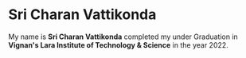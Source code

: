 # Sri Charan Vattikonda

My name is **Sri Charan Vattikonda** completed my under Graduation in **Vignan's Lara Institute of Technology & Science** in the year 2022.

